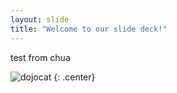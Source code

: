 ```yaml
---
layout: slide
title: "Welcome to our slide deck!"
---
```


test from chua

![dojocat](https://octodex.github.com/images/dojocat.jpg)
{: .center}
